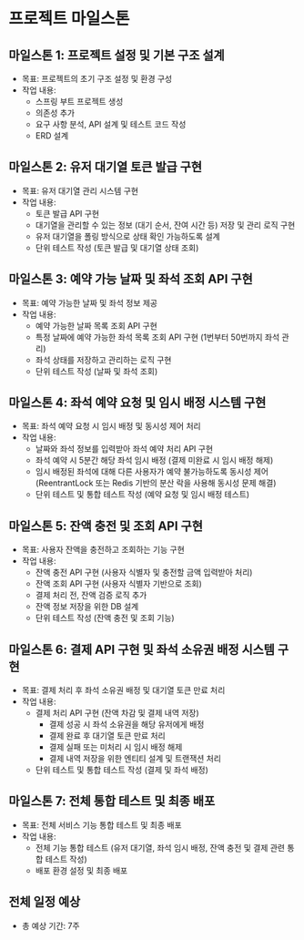 # 프로젝트 마일스톤

## 마일스톤 1: 프로젝트 설정 및 기본 구조 설계
- 목표: 프로젝트의 초기 구조 설정 및 환경 구성
- 작업 내용:
  - 스프링 부트 프로젝트 생성
  - 의존성 추가
  - 요구 사항 분석, API 설계 및 테스트 코드 작성 
  - ERD 설계
## 마일스톤 2: 유저 대기열 토큰 발급 구현
- 목표: 유저 대기열 관리 시스템 구현
- 작업 내용:
  - 토큰 발급 API 구현
  - 대기열을 관리할 수 있는 정보 (대기 순서, 잔여 시간 등) 저장 및 관리 로직 구현
  - 유저 대기열을 폴링 방식으로 상태 확인 가능하도록 설계
  - 단위 테스트 작성 (토큰 발급 및 대기열 상태 조회)
## 마일스톤 3: 예약 가능 날짜 및 좌석 조회 API 구현
- 목표: 예약 가능한 날짜 및 좌석 정보 제공
- 작업 내용:
  - 예약 가능한 날짜 목록 조회 API 구현
  - 특정 날짜에 예약 가능한 좌석 목록 조회 API 구현 (1번부터 50번까지 좌석 관리)
  - 좌석 상태를 저장하고 관리하는 로직 구현
  - 단위 테스트 작성 (날짜 및 좌석 조회)
## 마일스톤 4: 좌석 예약 요청 및 임시 배정 시스템 구현
- 목표: 좌석 예약 요청 시 임시 배정 및 동시성 제어 처리
- 작업 내용:
  - 날짜와 좌석 정보를 입력받아 좌석 예약 처리 API 구현
  - 좌석 예약 시 5분간 해당 좌석 임시 배정 (결제 미완료 시 임시 배정 해제)
  - 임시 배정된 좌석에 대해 다른 사용자가 예약 불가능하도록 동시성 제어 (ReentrantLock 또는 Redis 기반의 분산 락을 사용해 동시성 문제 해결)
  - 단위 테스트 및 통합 테스트 작성 (예약 요청 및 임시 배정 테스트)
## 마일스톤 5: 잔액 충전 및 조회 API 구현
- 목표: 사용자 잔액을 충전하고 조회하는 기능 구현
- 작업 내용:
  - 잔액 충전 API 구현 (사용자 식별자 및 충전할 금액 입력받아 처리)
  - 잔액 조회 API 구현 (사용자 식별자 기반으로 조회)
  - 결제 처리 전, 잔액 검증 로직 추가
  - 잔액 정보 저장을 위한 DB 설계
  - 단위 테스트 작성 (잔액 충전 및 조회 기능)
## 마일스톤 6: 결제 API 구현 및 좌석 소유권 배정 시스템 구현
- 목표: 결제 처리 후 좌석 소유권 배정 및 대기열 토큰 만료 처리
- 작업 내용:
  - 결제 처리 API 구현 (잔액 차감 및 결제 내역 저장)
    - 결제 성공 시 좌석 소유권을 해당 유저에게 배정
    - 결제 완료 후 대기열 토큰 만료 처리
    - 결제 실패 또는 미처리 시 임시 배정 해제
    - 결제 내역 저장을 위한 엔티티 설계 및 트랜잭션 처리
  - 단위 테스트 및 통합 테스트 작성 (결제 및 좌석 배정)
## 마일스톤 7: 전체 통합 테스트 및 최종 배포
- 목표: 전체 서비스 기능 통합 테스트 및 최종 배포 
- 작업 내용:
  - 전체 기능 통합 테스트 (유저 대기열, 좌석 임시 배정, 잔액 충전 및 결제 관련 통합 테스트 작성)
  - 배포 환경 설정 및 최종 배포
## 전체 일정 예상
- 총 예상 기간: 7주
